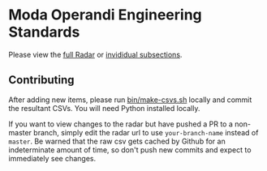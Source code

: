 # Moda Operandi Engineering Standards

Please view the [full Radar](https://radar.thoughtworks.com/?sheetId=https%3A%2F%2Fraw.githubusercontent.com%2FModaOperandi%2Fstandards%2Fmaster%2Fcsv%2Fall.csv) or [invididual subsections](recommendations).

## Contributing
After adding new items, please run [bin/make-csvs.sh](bin/make-csvs.sh) locally and commit the resultant CSVs. You will need Python installed locally.

If you want to view changes to the radar but have pushed a PR to a non-master branch, simply edit the radar url to use `your-branch-name` instead of `master`. Be warned that the raw csv gets cached by Github for an indeterminate amount of time, so don't push new commits and expect to immediately see changes.
